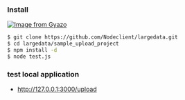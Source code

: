 ### Install

[![Image from Gyazo](https://i.gyazo.com/0c4b952a6679dbec1efc90637d7caae2.png)](https://gyazo.com/0c4b952a6679dbec1efc90637d7caae2)

```sh
$ git clone https://github.com/Nodeclient/largedata.git
$ cd largedata/sample_upload_project
$ npm install -d
$ node test.js
```
### test local application
*  http://127.0.0.1:3000/upload
